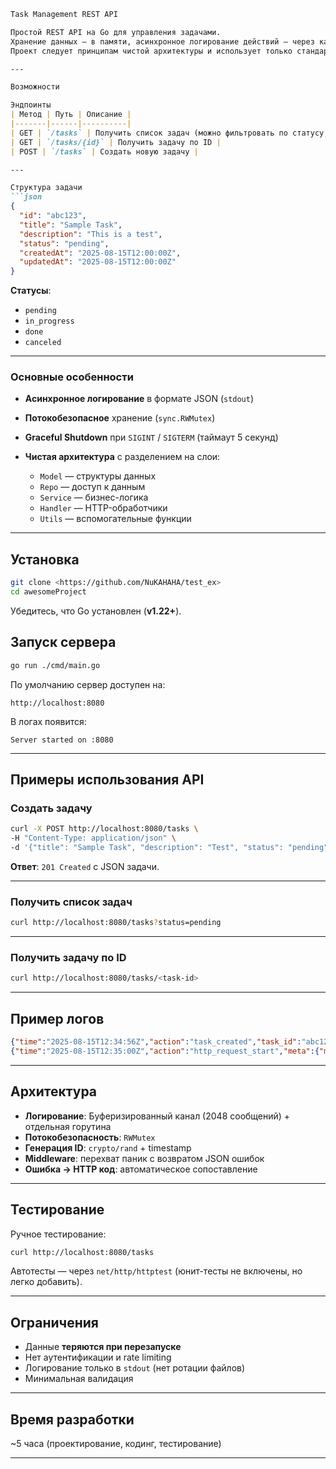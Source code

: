 

````markdown
Task Management REST API

Простой REST API на Go для управления задачами.  
Хранение данных — в памяти, асинхронное логирование действий — через канал и горутину.  
Проект следует принципам чистой архитектуры и использует только стандартные библиотеки Go (без внешних зависимостей).

---

Возможности

Эндпоинты
| Метод | Путь | Описание |
|-------|------|----------|
| GET | `/tasks` | Получить список задач (можно фильтровать по статусу, например `?status=pending`) |
| GET | `/tasks/{id}` | Получить задачу по ID |
| POST | `/tasks` | Создать новую задачу |

---

Структура задачи
```json
{
  "id": "abc123",
  "title": "Sample Task",
  "description": "This is a test",
  "status": "pending",
  "createdAt": "2025-08-15T12:00:00Z",
  "updatedAt": "2025-08-15T12:00:00Z"
}
````

**Статусы**:

* `pending`
* `in_progress`
* `done`
* `canceled`

---

### Основные особенности

* **Асинхронное логирование** в формате JSON (`stdout`)
* **Потокобезопасное** хранение (`sync.RWMutex`)
* **Graceful Shutdown** при `SIGINT` / `SIGTERM` (таймаут 5 секунд)
* **Чистая архитектура** с разделением на слои:

  * `Model` — структуры данных
  * `Repo` — доступ к данным
  * `Service` — бизнес-логика
  * `Handler` — HTTP-обработчики
  * `Utils` — вспомогательные функции

---

## Установка

```bash
git clone <https://github.com/NuKAHAHA/test_ex>
cd awesomeProject
```

Убедитесь, что Go установлен (**v1.22+**).

## Запуск сервера

```bash
go run ./cmd/main.go
```

По умолчанию сервер доступен на:

```
http://localhost:8080
```

В логах появится:

```
Server started on :8080
```

---

## Примеры использования API

### Создать задачу

```bash
curl -X POST http://localhost:8080/tasks \
-H "Content-Type: application/json" \
-d '{"title": "Sample Task", "description": "Test", "status": "pending"}'
```

**Ответ**: `201 Created` с JSON задачи.

---

### Получить список задач

```bash
curl http://localhost:8080/tasks?status=pending
```

---

### Получить задачу по ID

```bash
curl http://localhost:8080/tasks/<task-id>
```

---

## Пример логов

```json
{"time":"2025-08-15T12:34:56Z","action":"task_created","task_id":"abc123","meta":{"title":"Sample Task","status":"pending"}}
{"time":"2025-08-15T12:35:00Z","action":"http_request_start","meta":{"method":"GET","path":"/tasks"}}
```

---

## Архитектура

* **Логирование**: Буферизированный канал (2048 сообщений) + отдельная горутина
* **Потокобезопасность**: `RWMutex`
* **Генерация ID**: `crypto/rand` + timestamp
* **Middleware**: перехват паник с возвратом JSON ошибок
* **Ошибка → HTTP код**: автоматическое сопоставление

---

## Тестирование

Ручное тестирование:

```bash
curl http://localhost:8080/tasks
```

Автотесты — через `net/http/httptest` (юнит-тесты не включены, но легко добавить).

---

## Ограничения

* Данные **теряются при перезапуске**
* Нет аутентификации и rate limiting
* Логирование только в `stdout` (нет ротации файлов)
* Минимальная валидация

---

## Время разработки

\~5 часа (проектирование, кодинг, тестирование)

---
